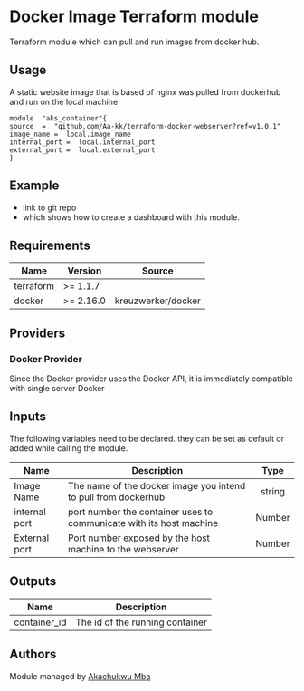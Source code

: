 

# Docker Image Terraform module

Terraform module which can pull and run images from docker hub.

## Usage
A static website image that is based of nginx was pulled from dockerhub and run on the local machine

 ```
module  "aks_container"{
source  =  "github.com/Aa-kk/terraform-docker-webserver?ref=v1.0.1"
image_name =  local.image_name
internal_port =  local.internal_port
external_port =  local.external_port
}
 ```

## Example

* link to git repo
* which shows how to create a dashboard with this module.

## Requirements

| Name | Version | Source |
|------|---------|---------|
| terraform | >= 1.1.7 |
| docker | >= 2.16.0 | kreuzwerker/docker



## Providers
### Docker Provider

Since the Docker provider uses the Docker API, it is immediately compatible with single server Docker 



## Inputs
The following variables need to be declared. they can be set as default or added while calling the module.

| Name | Description | Type |
|------|-------------|:----:|
| Image Name | The name of the docker image you intend to pull from dockerhub| string |
| internal port | port number the container uses to communicate with its host machine| Number |
| External port | Port number exposed by the host machine to the webserver| Number |


## Outputs

| Name | Description |
|------|-------------|
| container_id | The id of the running container|


## Authors

Module managed by [Akachukwu Mba](https://github.com/Aa-kk)
